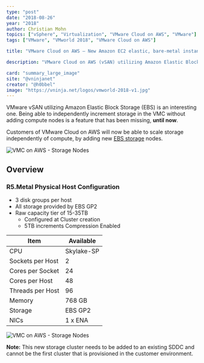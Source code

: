 ```yaml
---
type: "post"
date: "2018-08-26"
year: "2018"
author: Christian Mohn
topics: ["vSphere", "Virtualization", "VMware Cloud on AWS", "VMware"]
tags: ["VMware", "VMworld 2018", "VMware Cloud on AWS"]

title: "VMware Cloud on AWS — New Amazon EC2 elastic, bare-metal instance for vSAN"

description: "VMware Cloud on AWS (vSAN) utilizing Amazon Elastic Block Storage (EBS) is an interesting one. Being able to independently increment storage in the VMC without adding compute nodes is a feature that has been missing, **until now**."

card: "summary_large_image"
site: "@vninjanet"
creator: "@h0bbel"
image: "https://vninja.net/logos/vmworld-2018-v1.jpg"
---
```


VMware vSAN utilizing Amazon Elastic Block Storage (EBS) is an interesting one. Being able to independently increment storage in the VMC without adding compute nodes is a feature that has been missing, **until now**.  

Customers of VMware Cloud on AWS will now be able to scale storage independently of compute, by adding new [EBS storage](https://aws.amazon.com/ebs/) nodes. 

![VMC on AWS - Storage Nodes](/img/vmconaws/vmconaws-vsan.png)

## Overview

### R5.Metal Physical Host Configuration

* ​3 disk groups per host
* All storage provided by EBS GP2
* Raw capacity tier of 15-35TB
    * Configured at Cluster creation
    * 5TB increments ​Compression Enabled

**Item** | **Available** |
---------|----------|
 CPU | Skylake-SP |
 Sockets per Host| 2 |
 Cores per Socket| 24 |
 Cores per Host| 48 |
 Threads per Host| 96 |
 Memory| 768 GB |
 Storage | EBS GP2 |
 NICs | 1 x ENA |

![VMC on AWS - Storage Nodes](/img/vmconaws/vmconaws-vsan2.png)

**Note:** This new storage cluster needs to be added to an existing SDDC and cannot be the first cluster that is provisioned in the customer environment.